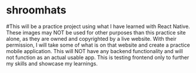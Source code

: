 # shroomhats

#This will be a practice project using what I have learned with React Native. These images may NOT be used for other purposes than this practice site alone, as they are owned and copyrighted by a live website. With their permission, I will take some of what is on that website and create a practice mobile application. This will NOT have any backend functionality and will not function as an actual usable app. This is testing frontend only to further my skills and showcase my learnings. 
